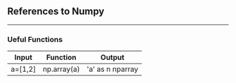 ## References to Numpy
---
### Ueful Functions
|Input   |Function   |Output            |
|--------|-----------|------------------|
|a=[1,2] |np.array(a)|'a' as n nparray |
